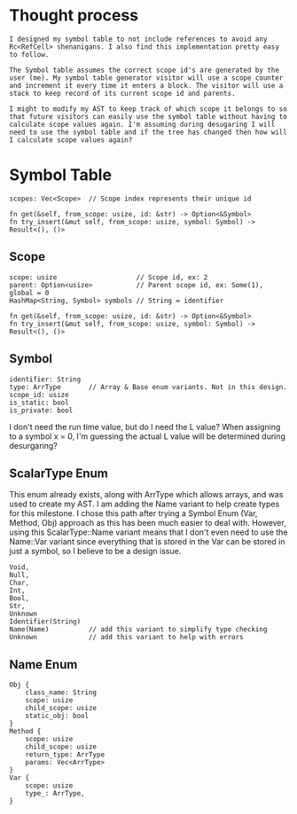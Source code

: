 # Thought process

    I designed my symbol table to not include references to avoid any Rc<RefCell> shenanigans. I also find this implementation pretty easy to follow.

    The Symbol table assumes the correct scope id's are generated by the user (me). My symbol table generator visitor will use a scope counter and increment it every time it enters a block. The visitor will use a stack to keep record of its current scope id and parents.

    I might to modify my AST to keep track of which scope it belongs to so that future visitors can easily use the symbol table without having to calculate scope values again. I'm assuming during desugaring I will need to use the symbol table and if the tree has changed then how will I calculate scope values again?

# Symbol Table

    scopes: Vec<Scope>  // Scope index represents their unique id

    fn get(&self, from_scope: usize, id: &str) -> Option<&Symbol>
    fn try_insert(&mut self, from_scope: usize, symbol: Symbol) -> Result<(), ()>

## Scope

    scope: usize                    // Scope id, ex: 2
    parent: Option<usize>           // Parent scope id, ex: Some(1), global = 0
    HashMap<String, Symbol> symbols // String = identifier

    fn get(&self, from_scope: usize, id: &str) -> Option<&Symbol>
    fn try_insert(&mut self, from_scope: usize, symbol: Symbol) -> Result<(), ()>

## Symbol

    identifier: String
    type: ArrType       // Array & Base enum variants. Not in this design.
    scope_id: usize
    is_static: bool
    is_private: bool

I don't need the run time value, but do I need the L value?
When assigning to a symbol x = 0, I'm guessing the actual L value will be determined during desurgaring?

## ScalarType Enum

This enum already exists, along with ArrType which allows arrays, and was used to create my AST. I am adding the Name variant to help create types for this milestone. I chose this path after trying a Symbol Enum (Var, Method, Obj) approach as this has been much easier to deal with. However, using this ScalarType::Name variant means that I don't even need to use the Name::Var variant since everything that is stored in the Var can be stored in just a symbol, so I believe to be a design issue.

    Void,
    Null,
    Char,
    Int,
    Bool,
    Str,
    Unknown
    Identifier(String)
    Name(Name)          // add this variant to simplify type checking
    Unknown             // add this variant to help with errors

## Name Enum

    Obj {
        class_name: String
        scope: usize
        child_scope: usize
        static_obj: bool
    }
    Method {
        scope: usize
        child_scope: usize
        return_type: ArrType
        params: Vec<ArrType>
    }
    Var {
        scope: usize
        type_: ArrType,
    }
